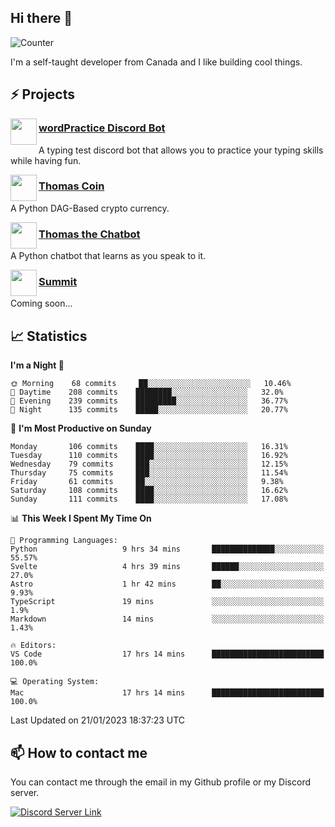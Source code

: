 <h2>Hi there 👋</h2>

![Counter](https://komarev.com/ghpvc/?username=principle105)

<p>I'm a self-taught developer from Canada and I like building cool things.</p>

<h2>⚡ Projects</h2>

<img align="left" src="https://i.imgur.com/BIzs17V.png" width="42" height="42" />
<h3><a target="_blank" href="http://wordpractice.principle.sh/">wordPractice Discord Bot</a></h3>
<p>A typing test discord bot that allows you to practice your typing skills while having fun.</p>

<img align="left" src="https://i.imgur.com/4FdQpgN.png" width="42" height="42" />
<h3><a href="https://github.com/principle105/thomas-coin">Thomas Coin</a></h3>
<p>A Python DAG-Based crypto currency.</p>

<img align="left" src="https://i.imgur.com/hA9YF2s.png" width="42" height="42" />
<h3><a href="https://github.com/principle105/thomasthechatbot">Thomas the Chatbot</a></h3>
<p>A Python chatbot that learns as you speak to it.</p>

<img align="left" src="https://i.imgur.com/Ly8Atho.png" width="42" height="42" />
<h3><a href="http://summit.sh/">Summit</a></h3>
<p>Coming soon...</p>

<h2>📈 Statistics</h2>

<!--START_SECTION:waka-->
**I'm a Night 🦉** 

```text
🌞 Morning    68 commits     ██░░░░░░░░░░░░░░░░░░░░░░░   10.46% 
🌆 Daytime    208 commits    ████████░░░░░░░░░░░░░░░░░   32.0% 
🌃 Evening    239 commits    █████████░░░░░░░░░░░░░░░░   36.77% 
🌙 Night      135 commits    █████░░░░░░░░░░░░░░░░░░░░   20.77%

```
📅 **I'm Most Productive on Sunday** 

```text
Monday       106 commits    ████░░░░░░░░░░░░░░░░░░░░░   16.31% 
Tuesday      110 commits    ████░░░░░░░░░░░░░░░░░░░░░   16.92% 
Wednesday    79 commits     ███░░░░░░░░░░░░░░░░░░░░░░   12.15% 
Thursday     75 commits     ███░░░░░░░░░░░░░░░░░░░░░░   11.54% 
Friday       61 commits     ██░░░░░░░░░░░░░░░░░░░░░░░   9.38% 
Saturday     108 commits    ████░░░░░░░░░░░░░░░░░░░░░   16.62% 
Sunday       111 commits    ████░░░░░░░░░░░░░░░░░░░░░   17.08%

```


📊 **This Week I Spent My Time On** 

```text
💬 Programming Languages: 
Python                   9 hrs 34 mins       ██████████████░░░░░░░░░░░   55.57% 
Svelte                   4 hrs 39 mins       ██████░░░░░░░░░░░░░░░░░░░   27.0% 
Astro                    1 hr 42 mins        ██░░░░░░░░░░░░░░░░░░░░░░░   9.93% 
TypeScript               19 mins             ░░░░░░░░░░░░░░░░░░░░░░░░░   1.9% 
Markdown                 14 mins             ░░░░░░░░░░░░░░░░░░░░░░░░░   1.43%

🔥 Editors: 
VS Code                  17 hrs 14 mins      █████████████████████████   100.0%

💻 Operating System: 
Mac                      17 hrs 14 mins      █████████████████████████   100.0%

```


 Last Updated on 21/01/2023 18:37:23 UTC
<!--END_SECTION:waka-->

<h2>📫 How to contact me</h2>

You can contact me through the email in my Github profile or my Discord server.

[![Discord Server Link](https://dcbadge.vercel.app/api/server/DHnk46C)](https://discord.gg/DHnk46C)

